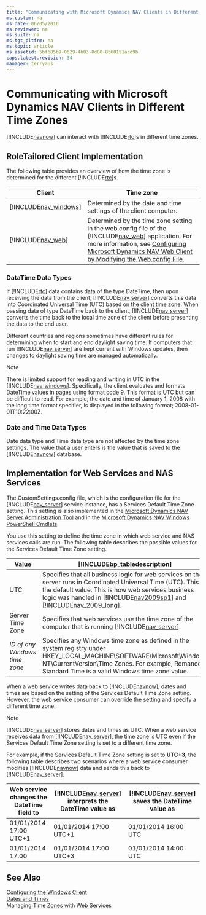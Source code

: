 ```yaml
---
title: "Communicating with Microsoft Dynamics NAV Clients in Different Time Zones"
ms.custom: na
ms.date: 06/05/2016
ms.reviewer: na
ms.suite: na
ms.tgt_pltfrm: na
ms.topic: article
ms.assetid: 5bf685b9-0629-4b03-8d88-8b60151acd9b
caps.latest.revision: 34
manager: terryaus
---
```

# Communicating with Microsoft Dynamics NAV Clients in Different Time Zones
[!INCLUDE[navnow](includes/navnow_md.md)] can interact with [!INCLUDE[rtc](includes/rtc_md.md)]s in different time zones.  
  
## RoleTailored Client Implementation  
 The following table provides an overview of how the time zone is determined for the different [!INCLUDE[rtc](includes/rtc_md.md)]s.  
  
|Client|Time zone|  
|------------|---------------|  
|[!INCLUDE[nav_windows](includes/nav_windows_md.md)]|Determined by the date and time settings of the client computer.|  
|[!INCLUDE[nav_web](includes/nav_web_md.md)]|Determined by the time zone setting in the web.config file of the [!INCLUDE[nav_web](includes/nav_web_md.md)] application. For more information, see [Configuring Microsoft Dynamics NAV Web Client by Modifying the Web.config File](Configuring-Microsoft-Dynamics-NAV-Web-Client-by-Modifying-the-Web.config-File.md).|  
  
### DataTime Data Types  
 If [!INCLUDE[rtc](includes/rtc_md.md)] data contains data of the type DateTime, then upon receiving the data from the client, [!INCLUDE[nav_server](includes/nav_server_md.md)] converts this data into Coordinated Universal Time \(UTC\) based on the client time zone. When passing data of type DateTime back to the client, [!INCLUDE[nav_server](includes/nav_server_md.md)] converts the time back to the local time zone of the client before presenting the data to the end user.  
  
 Different countries and regions sometimes have different rules for determining when to start and end daylight saving time. If computers that run [!INCLUDE[nav_server](includes/nav_server_md.md)] are kept current with Windows updates, then changes to daylight saving time are managed automatically.  
  
> [!NOTE]  
>  There is limited support for reading and writing in UTC in the [!INCLUDE[nav_windows](includes/nav_windows_md.md)]. Specifically, the client evaluates and formats DateTime values in pages using format code 9. This format is UTC but can be difficult to read. For example, the date and time of January 1, 2008 with the long time format specifier, is displayed in the following format; 2008\-01\-01T10:22:00Z.  
  
### Date and Time Data Types  
 Date data type and Time data type are not affected by the time zone settings. The value that a user enters is the value that is saved to the [!INCLUDE[navnow](includes/navnow_md.md)] database.  
  
## Implementation for Web Services and NAS Services  
 The CustomSettings.config file, which is the configuration file for the [!INCLUDE[nav_server](includes/nav_server_md.md)] service instance, has a Services Default Time Zone setting. This setting is also implemented in the [Microsoft Dynamics NAV Server Administration Tool](Microsoft-Dynamics-NAV-Server-Administration-Tool.md) and in the [Microsoft Dynamics NAV Windows PowerShell Cmdlets](Microsoft-Dynamics-NAV-Windows-PowerShell-Cmdlets.md).  
  
 You use this setting to define the time zone in which web service and NAS services calls are run. The following table describes the possible values for the Services Default Time Zone setting.  
  
|Value|[!INCLUDE[bp_tabledescription](includes/bp_tabledescription_md.md)]|  
|-----------|---------------------------------------|  
|UTC|Specifies that all business logic for web services on the server runs in Coordinated Universal Time \(UTC\). This is the default value. This is how web services business logic was handled in [!INCLUDE[nav2009sp1](includes/nav2009sp1_md.md)] and [!INCLUDE[nav_2009_long](includes/nav_2009_long_md.md)].|  
|Server Time Zone|Specifies that web services use the time zone of the computer that is running [!INCLUDE[nav_server](includes/nav_server_md.md)].|  
|*ID of any Windows time zone*|Specifies any Windows time zone as defined in the system registry under HKEY\_LOCAL\_MACHINE\\SOFTWARE\\Microsoft\\Windows NT\\CurrentVersion\\Time Zones. For example, Romance Standard Time is a valid Windows time zone value.|  
  
 When a web service writes data back to [!INCLUDE[navnow](includes/navnow_md.md)], dates and times are based on the setting of the Services Default Time Zone setting. However, the web service consumer can override the setting and specify a different time zone.  
  
> [!NOTE]  
>  [!INCLUDE[nav_server](includes/nav_server_md.md)] stores dates and times as UTC. When a web service receives data from [!INCLUDE[nav_server](includes/nav_server_md.md)], the time zone is UTC even if the Services Default Time Zone setting is set to a different time zone.  
  
 For example, if the Services Default Time Zone setting is set to **UTC\+3**, the following table describes two scenarios where a web service consumer modifies [!INCLUDE[navnow](includes/navnow_md.md)] data and sends this back to [!INCLUDE[nav_server](includes/nav_server_md.md)].  
  
|Web service changes the DateTime field to|[!INCLUDE[nav_server](includes/nav_server_md.md)] interprets the DateTime value as|[!INCLUDE[nav_server](includes/nav_server_md.md)] saves the DateTime value as|  
|-----------------------------------------------|---------------------------------------------------------------|----------------------------------------------------------|  
|01\/01\/2014 17:00 UTC\+1|01\/01\/2014 17:00 UTC\+1|01\/01\/2014 16:00 UTC|  
|01\/01\/2014 17:00|01\/01\/2014 17:00 UTC\+3|01\/01\/2014 14:00 UTC|  
  
## See Also  
 [Configuring the Windows Client](Configuring-the-Windows-Client.md)   
 [Dates and Times](Dates-and-Times.md)   
 [Managing Time Zones with Web Services](Managing-Time-Zones-with-Web-Services.md)